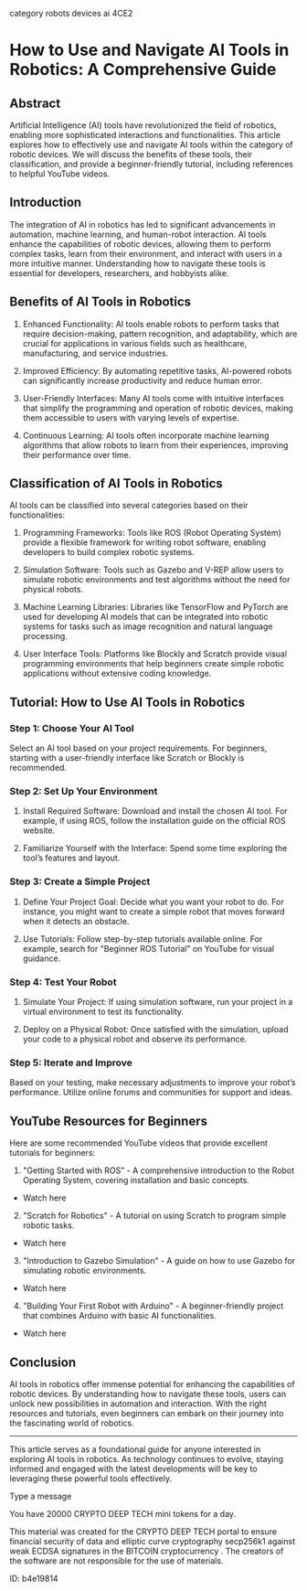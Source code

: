 category robots devices ai 4CE2
# How to Use and Navigate AI Tools in Robotics: A Comprehensive Guide



## Abstract



Artificial Intelligence (AI) tools have revolutionized the field of robotics, enabling more sophisticated interactions and functionalities. This article explores how to effectively use and navigate AI tools within the category of robotic devices. We will discuss the benefits of these tools, their classification, and provide a beginner-friendly tutorial, including references to helpful YouTube videos.



## Introduction



The integration of AI in robotics has led to significant advancements in automation, machine learning, and human-robot interaction. AI tools enhance the capabilities of robotic devices, allowing them to perform complex tasks, learn from their environment, and interact with users in a more intuitive manner. Understanding how to navigate these tools is essential for developers, researchers, and hobbyists alike.



## Benefits of AI Tools in Robotics



1. Enhanced Functionality: AI tools enable robots to perform tasks that require decision-making, pattern recognition, and adaptability, which are crucial for applications in various fields such as healthcare, manufacturing, and service industries.



2. Improved Efficiency: By automating repetitive tasks, AI-powered robots can significantly increase productivity and reduce human error.



3. User-Friendly Interfaces: Many AI tools come with intuitive interfaces that simplify the programming and operation of robotic devices, making them accessible to users with varying levels of expertise.



4. Continuous Learning: AI tools often incorporate machine learning algorithms that allow robots to learn from their experiences, improving their performance over time.



## Classification of AI Tools in Robotics



AI tools can be classified into several categories based on their functionalities:



1. Programming Frameworks: Tools like ROS (Robot Operating System) provide a flexible framework for writing robot software, enabling developers to build complex robotic systems.



2. Simulation Software: Tools such as Gazebo and V-REP allow users to simulate robotic environments and test algorithms without the need for physical robots.



3. Machine Learning Libraries: Libraries like TensorFlow and PyTorch are used for developing AI models that can be integrated into robotic systems for tasks such as image recognition and natural language processing.



4. User Interface Tools: Platforms like Blockly and Scratch provide visual programming environments that help beginners create simple robotic applications without extensive coding knowledge.



## Tutorial: How to Use AI Tools in Robotics



### Step 1: Choose Your AI Tool



Select an AI tool based on your project requirements. For beginners, starting with a user-friendly interface like Scratch or Blockly is recommended.



### Step 2: Set Up Your Environment



1. Install Required Software: Download and install the chosen AI tool. For example, if using ROS, follow the installation guide on the official ROS website.

2. Familiarize Yourself with the Interface: Spend some time exploring the tool’s features and layout.



### Step 3: Create a Simple Project



1. Define Your Project Goal: Decide what you want your robot to do. For instance, you might want to create a simple robot that moves forward when it detects an obstacle.

2. Use Tutorials: Follow step-by-step tutorials available online. For example, search for "Beginner ROS Tutorial" on YouTube for visual guidance.



### Step 4: Test Your Robot



1. Simulate Your Project: If using simulation software, run your project in a virtual environment to test its functionality.

2. Deploy on a Physical Robot: Once satisfied with the simulation, upload your code to a physical robot and observe its performance.



### Step 5: Iterate and Improve



Based on your testing, make necessary adjustments to improve your robot’s performance. Utilize online forums and communities for support and ideas.



## YouTube Resources for Beginners



Here are some recommended YouTube videos that provide excellent tutorials for beginners:



1. "Getting Started with ROS" - A comprehensive introduction to the Robot Operating System, covering installation and basic concepts.

- Watch here



2. "Scratch for Robotics" - A tutorial on using Scratch to program simple robotic tasks.

- Watch here



3. "Introduction to Gazebo Simulation" - A guide on how to use Gazebo for simulating robotic environments.

- Watch here



4. "Building Your First Robot with Arduino" - A beginner-friendly project that combines Arduino with basic AI functionalities.

- Watch here



## Conclusion



AI tools in robotics offer immense potential for enhancing the capabilities of robotic devices. By understanding how to navigate these tools, users can unlock new possibilities in automation and interaction. With the right resources and tutorials, even beginners can embark on their journey into the fascinating world of robotics.



---



This article serves as a foundational guide for anyone interested in exploring AI tools in robotics. As technology continues to evolve, staying informed and engaged with the latest developments will be key to leveraging these powerful tools effectively.



Type a message

You have 20000 CRYPTO DEEP TECH mini tokens for a day.


This material was created for the  CRYPTO DEEP TECH portal  to ensure financial security of data and elliptic curve cryptography  secp256k1 against weak ECDSA  signatures   in the  BITCOIN cryptocurrency . The creators of the software are not responsible for the use of materials.

 ID: b4e19814
